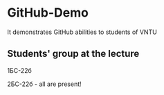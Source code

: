 # GitHub-Demo
It demonstrates GitHub abilities to students of VNTU

## Students' group at the lecture
1БС-22б

2БС-22б - all are present!
